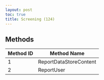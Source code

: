 ```yaml
---
layout: post
toc: true
title: Screening (124)
---
```


## Methods

| Method ID | Method Name            |
| --------- | ---------------------- |
| 1         | ReportDataStoreContent |
| 2         | ReportUser             |
